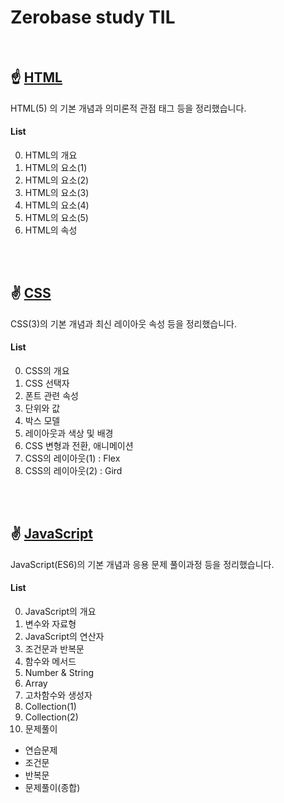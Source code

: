 # Zerobase study TIL

<br>

## ☝ [HTML](/HTML)
HTML(5) 의 기본 개념과 의미론적 관점 태그 등을 정리했습니다.
<br>

#### List
0. HTML의 개요
1. HTML의 요소(1) 
2. HTML의 요소(2)
3. HTML의 요소(3)
4. HTML의 요소(4)
5. HTML의 요소(5)
6. HTML의 속성

<br>
<br>

## ✌ [CSS](/CSS)
CSS(3)의 기본 개념과 최신 레이아웃 속성 등을 정리했습니다.
<br>

#### List
0. CSS의 개요
1. CSS 선택자
2. 폰트 관련 속성
3. 단위와 값
4. 박스 모델
5. 레이아웃과 색상 및 배경
6. CSS 변형과 전환, 애니메이션
7. CSS의 레이아웃(1) : Flex
8. CSS의 레이아웃(2) : Gird

<br>
<br>

## ✌ [JavaScript](/JavaScript)
JavaScript(ES6)의 기본 개념과 응용 문제 풀이과정 등을 정리했습니다.
<br>

#### List
0. JavaScript의 개요
1. 변수와 자료형
2. JavaScript의 연산자
3. 조건문과 반복문
4. 함수와 메서드
5. Number & String
6. Array
7. 고차함수와 생성자
8. Collection(1)
9. Collection(2)
10. 문제풀이
  - 연습문제
  - 조건문
  - 반복문
  - 문제풀이(종합)
